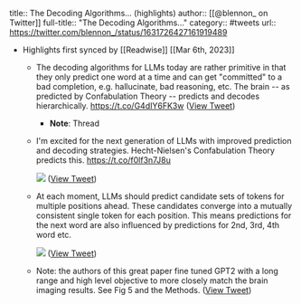 title:: The Decoding Algorithms... (highlights)
author:: [[@blennon_ on Twitter]]
full-title:: "The Decoding Algorithms..."
category:: #tweets
url:: https://twitter.com/blennon_/status/1631726427161919489

- Highlights first synced by [[Readwise]] [[Mar 6th, 2023]]
	- The decoding algorithms for LLMs today are rather primitive in that they only predict one word at a time and can get "committed" to a bad completion, e.g. hallucinate, bad reasoning, etc. The brain -- as predicted by Confabulation Theory -- predicts and decodes hierarchically. https://t.co/G4dIY6FK3w ([View Tweet](https://twitter.com/blennon_/status/1631726427161919489))
		- **Note**: Thread
	- I'm excited for the next generation of LLMs with improved prediction and decoding strategies. Hecht-Nielsen's Confabulation Theory predicts this. https://t.co/f0lf3n7J8u 
	  
	  ![](https://pbs.twimg.com/media/FqUNfVoaIAATzuh.jpg) ([View Tweet](https://twitter.com/blennon_/status/1631726428596338688))
	- At each moment, LLMs should predict candidate sets of tokens for multiple positions ahead. These candidates converge into a mutually consistent single token for each position. This means predictions for the next word are also influenced by predictions for 2nd, 3rd, 4th word etc. 
	  
	  ![](https://pbs.twimg.com/media/FqUOdlpaAAATwu2.jpg) ([View Tweet](https://twitter.com/blennon_/status/1631726432471887872))
	- Note: the authors of this great paper fine tuned GPT2 with a long range and high level objective to more closely match the brain imaging results. See Fig 5 and the Methods. ([View Tweet](https://twitter.com/blennon_/status/1631735772247392256))